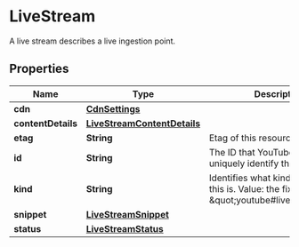 

# LiveStream

A live stream describes a live ingestion point.

## Properties

Name | Type | Description | Notes
------------ | ------------- | ------------- | -------------
**cdn** | [**CdnSettings**](CdnSettings.md) |  |  [optional]
**contentDetails** | [**LiveStreamContentDetails**](LiveStreamContentDetails.md) |  |  [optional]
**etag** | **String** | Etag of this resource. |  [optional]
**id** | **String** | The ID that YouTube assigns to uniquely identify the stream. |  [optional]
**kind** | **String** | Identifies what kind of resource this is. Value: the fixed string \&quot;youtube#liveStream\&quot;. |  [optional]
**snippet** | [**LiveStreamSnippet**](LiveStreamSnippet.md) |  |  [optional]
**status** | [**LiveStreamStatus**](LiveStreamStatus.md) |  |  [optional]



